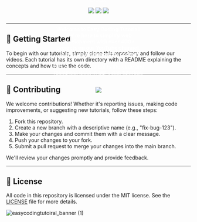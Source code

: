 <div align="center" style="position: relative;">
  <div style="position: absolute; top: 50%; left: 50%; transform: translate(-50%, -50%); color: white;">
    <h1>🚀 Easy Coding Tutorial 🚀</h1>
    <p>👨‍💻👩‍💻 Making Web Development a Breeze</p>
    <a href="mailto:ecoding45@gmail.com"><img src="https://img.shields.io/badge/Email-ecoding45%40gmail.com-%23D14836?style=for-the-badge&logo=gmail&logoColor=white"></a>
    <a href="https://www.instagram.com/easycodingtutorial/"><img src="https://img.shields.io/badge/Instagram-%40easycodingtutorial-%23E4405F?style=for-the-badge&logo=instagram&logoColor=white"></a>
    <a href="https://www.youtube.com/c/EasyCodingTutorial"><img src="https://img.shields.io/badge/YouTube-Easy%20Coding%20Tutorial-%23FF0000?style=for-the-badge&logo=youtube&logoColor=white"></a>
    <br><br>
    <p><b>Welcome to Easy Coding Tutorial! We're here to simplify web development with over 400+ projects on our YouTube channel. Join us as we demystify coding!</b><br><br>This repository contains the code and resources used in our video tutorials.</p>
    <br>
    <a href="https://www.buymeacoffee.com/EasyCodTut"><img src="https://img.shields.io/badge/Support%20Us-Buy%20Us%20a%20Coffee!-%23FFDD00?style=for-the-badge&logo=buy-me-a-coffee&logoColor=black"></a>
  </div>
</div>

---

## 🚀 Getting Started

To begin with our tutorials, simply clone this repository and follow our videos. Each tutorial has its own directory with a README explaining the concepts and how to use the code.

---

## 🤝 Contributing

We welcome contributions! Whether it's reporting issues, making code improvements, or suggesting new tutorials, follow these steps:

1. Fork this repository.
2. Create a new branch with a descriptive name (e.g., "fix-bug-123").
3. Make your changes and commit them with a clear message.
4. Push your changes to your fork.
5. Submit a pull request to merge your changes into the main branch.

We'll review your changes promptly and provide feedback.

---

## 📝 License

All code in this repository is licensed under the MIT license. See the [LICENSE](LICENSE) file for more details.

![easycodingtutoiral_banner (1)](https://github.com/EasyCodingTutorial/EasyCodingTutorial/assets/84335112/f7e02c2f-b55d-4989-a1af-58f90bfbf06c)

